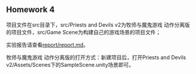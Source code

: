 ## Homework 4

项目文件在src目录下，src/Priests and Devils v2为牧师与魔鬼游戏 动作分离版的项目文件，src/Game Scene为构建自己的游戏场景的项目文件；  

实验报告请查看[report/report.md](report/report.md)。

牧师与魔鬼游戏 动作分离版的打开方式：新建项目后，打开Priests and Devils v2/Assets/Scenes下的SampleScene.unity场景即可。